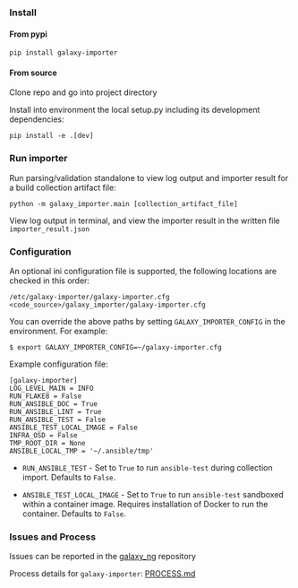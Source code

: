 ### Install

#### From pypi

`pip install galaxy-importer`

#### From source

Clone repo and go into project directory

Install into environment the local setup.py including its development dependencies:

`pip install -e .[dev]`

### Run importer

Run parsing/validation standalone to view log output and importer result for a build collection artifact file:

`python -m galaxy_importer.main [collection_artifact_file]`

View log output in terminal, and view the importer result in the written file `importer_result.json`


### Configuration

An optional ini configuration file is supported, the following locations are checked in this order:

```
/etc/galaxy-importer/galaxy-importer.cfg
<code_source>/galaxy_importer/galaxy-importer.cfg
```

You can override the above paths by setting `GALAXY_IMPORTER_CONFIG` in the environment. For example:

```
$ export GALAXY_IMPORTER_CONFIG=~/galaxy-importer.cfg
```

Example configuration file:

```
[galaxy-importer]
LOG_LEVEL_MAIN = INFO
RUN_FLAKE8 = False
RUN_ANSIBLE_DOC = True
RUN_ANSIBLE_LINT = True
RUN_ANSIBLE_TEST = False
ANSIBLE_TEST_LOCAL_IMAGE = False
INFRA_OSD = False
TMP_ROOT_DIR = None
ANSIBLE_LOCAL_TMP = '~/.ansible/tmp'
```

- `RUN_ANSIBLE_TEST` - Set to `True` to run `ansible-test` during collection import. Defaults to `False`.

- `ANSIBLE_TEST_LOCAL_IMAGE` - Set to `True` to run `ansible-test` sandboxed within a container image. Requires installation of Docker to run the container. Defaults to `False`.

### Issues and Process

Issues can be reported in the [galaxy_ng](https://github.com/ansible/galaxy_ng) repository

Process details for `galaxy-importer`: [PROCESS.md](https://github.com/ansible/galaxy-importer/blob/master/PROCESS.md)
